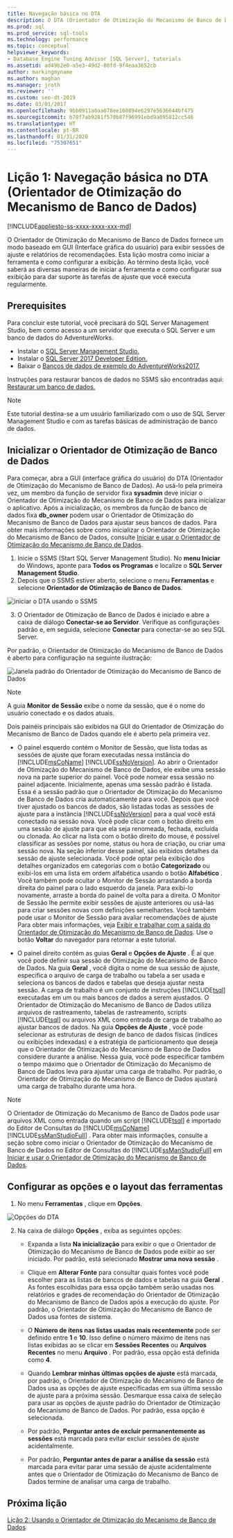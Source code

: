 ```yaml
---
title: Navegação básica no DTA
description: O DTA (Orientador de Otimização do Mecanismo de Banco de Dados) fornece um modo baseado em GUI (interface gráfica do usuário) para exibir sessões de ajuste e relatórios de recomendações de ajuste.
ms.prod: sql
ms.prod_service: sql-tools
ms.technology: performance
ms.topic: conceptual
helpviewer_keywords:
- Database Engine Tuning Advisor [SQL Server], tutorials
ms.assetid: ad49b2e0-a5e3-49d2-80fd-9f4eaa3652cb
author: markingmyname
ms.author: maghan
ms.manager: jroth
ms.reviewer: ''
ms.custom: seo-dt-2019
ms.date: 03/01/2017
ms.openlocfilehash: 9bb0911a0aa678ee160894e6297e5636644bf475
ms.sourcegitcommit: b78f7ab9281f570b87f96991ebd9a095812cc546
ms.translationtype: HT
ms.contentlocale: pt-BR
ms.lasthandoff: 01/31/2020
ms.locfileid: "75307651"
---
```

# <a name="lesson-1-basic-navigation-in-database-engine-tuning-advisor-dta"></a>Lição 1: Navegação básica no DTA (Orientador de Otimização do Mecanismo de Banco de Dados)

[!INCLUDE[appliesto-ss-xxxx-xxxx-xxx-md](../../includes/appliesto-ss-xxxx-xxxx-xxx-md.md)]

O Orientador de Otimização do Mecanismo de Banco de Dados fornece um modo baseado em GUI (Interface gráfica do usuário) para exibir sessões de ajuste e relatórios de recomendações. Esta lição mostra como iniciar a ferramenta e como configurar a exibição. Ao término desta lição, você saberá as diversas maneiras de iniciar a ferramenta e como configurar sua exibição para dar suporte às tarefas de ajuste que você executa regularmente.  

## <a name="prerequisites"></a>Prerequisites 

Para concluir este tutorial, você precisará do SQL Server Management Studio, bem como acesso a um servidor que executa o SQL Server e um banco de dados do AdventureWorks.

- Instalar o [SQL Server Management Studio.](https://docs.microsoft.com/sql/ssms/download-sql-server-management-studio-ssms)
- Instalar o [SQL Server 2017 Developer Edition.](https://www.microsoft.com/sql-server/sql-server-downloads)
- Baixar o [Bancos de dados de exemplo do AdventureWorks2017.](https://docs.microsoft.com/sql/samples/adventureworks-install-configure?view=sql-server-2017)


Instruções para restaurar bancos de dados no SSMS são encontradas aqui: [Restaurar um banco de dados.](https://docs.microsoft.com/sql/relational-databases/backup-restore/restore-a-database-backup-using-ssms?view=sql-server-2017)

  >[!NOTE]
  > Este tutorial destina-se a um usuário familiarizado com o uso de SQL Server Management Studio e com as tarefas básicas de administração de banco de dados. 
  

## <a name="launch-database-tuning-advisor"></a>Inicializar o Orientador de Otimização de Banco de Dados 
Para começar, abra a GUI (interface gráfica do usuário) do DTA (Orientador de Otimização do Mecanismo de Banco de Dados). Ao usá-lo pela primeira vez, um membro da função de servidor fixa **sysadmin** deve iniciar o Orientador de Otimização do Mecanismo de Banco de Dados para inicializar o aplicativo. Após a inicialização, os membros da função de banco de dados fixa **db_owner** podem usar o Orientador de Otimização do Mecanismo de Banco de Dados para ajustar seus bancos de dados. Para obter mais informações sobre como inicializar o Orientador de Otimização do Mecanismo de Banco de Dados, consulte [Iniciar e usar o Orientador de Otimização do Mecanismo de Banco de Dados](../../relational-databases/performance/start-and-use-the-database-engine-tuning-advisor.md).  
  
1. Inicie o SSMS (Start SQL Server Management Studio). No **menu Iniciar** do Windows, aponte para **Todos os Programas** e localize o **SQL Server Management Studio**. 
2. Depois que o SSMS estiver aberto, selecione o menu **Ferramentas** e selecione **Orientador de Otimização de Banco de Dados**. 

  ![iniciar o DTA usando o SSMS](media/dta-tutorials/launch-dta.png)

3. O Orientador de Otimização de Banco de Dados é iniciado e abre a caixa de diálogo **Conectar-se ao Servidor**. Verifique as configurações padrão e, em seguida, selecione **Conectar** para conectar-se ao seu SQL Server.  
  
Por padrão, o Orientador de Otimização do Mecanismo de Banco de Dados é aberto para configuração na seguinte ilustração:  
  
![Janela padrão do Orientador de Otimização do Mecanismo de Banco de Dados](media/dta-tutorials/dta-default-gui.png)
  
> [!NOTE]  
> A guia **Monitor de Sessão** exibe o nome da sessão, que é o nome do usuário conectado e os dados atuais. 
  
Dois painéis principais são exibidos na GUI do Orientador de Otimização do Mecanismo de Banco de Dados quando ele é aberto pela primeira vez.  
  
-   O painel esquerdo contém o Monitor de Sessão, que lista todas as sessões de ajuste que foram executadas nessa instância do [!INCLUDE[msCoName](../../includes/msconame-md.md)] [!INCLUDE[ssNoVersion](../../includes/ssnoversion-md.md)]. Ao abrir o Orientador de Otimização do Mecanismo de Banco de Dados, ele exibe uma sessão nova na parte superior do painel. Você pode nomear essa sessão no painel adjacente. Inicialmente, apenas uma sessão padrão é listada. Essa é a sessão padrão que o Orientador de Otimização do Mecanismo de Banco de Dados cria automaticamente para você. Depois que você tiver ajustado os bancos de dados, são listadas todas as sessões de ajuste para a instância [!INCLUDE[ssNoVersion](../../includes/ssnoversion-md.md)] para a qual você está conectado na sessão nova. Você pode clicar com o botão direito em uma sessão de ajuste para que ela seja renomeada, fechada, excluída ou clonada. Ao clicar na lista com o botão direito do mouse, é possível classificar as sessões por nome, status ou hora de criação, ou criar uma sessão nova. Na seção inferior desse painel, são exibidos detalhes da sessão de ajuste selecionada. Você pode optar pela exibição dos detalhes organizados em categorias com o botão **Categorizado** ou exibi-los em uma lista em ordem alfabética usando o botão **Alfabético** . Você também pode ocultar o Monitor de Sessão arrastando a borda direita do painel para o lado esquerdo da janela. Para exibi-lo novamente, arraste a borda do painel de volta para a direita. O Monitor de Sessão lhe permite exibir sessões de ajuste anteriores ou usá-las para criar sessões novas com definições semelhantes. Você também pode usar o Monitor de Sessão para avaliar recomendações de ajuste Para obter mais informações, veja [Exibir e trabalhar com a saída do Orientador de Otimização do Mecanismo de Banco de Dados](../../relational-databases/performance/view-and-work-with-the-output-from-the-database-engine-tuning-advisor.md). Use o botão **Voltar** do navegador para retornar a este tutorial.  
  
-   O painel direito contém as guias **Geral** e **Opções de Ajuste** . É aí que você pode definir sua sessão de Otimização do Mecanismo de Banco de Dados. Na guia **Geral** , você digita o nome de sua sessão de ajuste, especifica o arquivo de carga de trabalho ou tabela a ser usada e seleciona os bancos de dados e tabelas que deseja ajustar nesta sessão. A carga de trabalho é um conjunto de instruções [!INCLUDE[tsql](../../includes/tsql-md.md)] executadas em um ou mais bancos de dados a serem ajustados. O Orientador de Otimização do Mecanismo de Banco de Dados utiliza arquivos de rastreamento, tabelas de rastreamento, scripts [!INCLUDE[tsql](../../includes/tsql-md.md)] ou arquivos XML como entrada de carga de trabalho ao ajustar bancos de dados. Na guia **Opções de Ajuste** , você pode selecionar as estruturas de design de banco de dados físicas (índices ou exibições indexadas) e a estratégia de particionamento que deseja que o Orientador de Otimização do Mecanismo de Banco de Dados considere durante a análise. Nessa guia, você pode especificar também o tempo máximo que o Orientador de Otimização do Mecanismo de Banco de Dados leva para ajustar uma carga de trabalho. Por padrão, o Orientador de Otimização do Mecanismo de Banco de Dados ajustará uma carga de trabalho durante uma hora.  
  
> [!NOTE]
> O Orientador de Otimização do Mecanismo de Banco de Dados pode usar arquivos XML como entrada quando um script [!INCLUDE[tsql](../../includes/tsql-md.md)] é importado do Editor de Consultas do [!INCLUDE[msCoName](../../includes/msconame-md.md)][!INCLUDE[ssManStudioFull](../../includes/ssmanstudiofull-md.md)] . Para obter mais informações, consulte a seção sobre como iniciar o Orientador de Otimização do Mecanismo de Banco de Dados no Editor de Consultas do [!INCLUDE[ssManStudioFull](../../includes/ssmanstudiofull-md.md)] em [Iniciar e usar o Orientador de Otimização do Mecanismo de Banco de Dados](../../relational-databases/performance/start-and-use-the-database-engine-tuning-advisor.md).  
  
## <a name="configure-tool-options-and-layout"></a>Configurar as opções e o layout das ferramentas 

1.  No menu **Ferramentas** , clique em **Opções**.  

   ![Opções do DTA](media/dta-tutorials/dta-settings.png) 
  
2.  Na caixa de diálogo **Opções** , exiba as seguintes opções:  
  
    -   Expanda a lista **Na inicialização** para exibir o que o Orientador de Otimização do Mecanismo de Banco de Dados pode exibir ao ser iniciado. Por padrão, está selecionado **Mostrar uma nova sessão** .  
  
    -   Clique em **Alterar Fonte** para consultar quais fontes você pode escolher para as listas de bancos de dados e tabelas na guia **Geral** . As fontes escolhidas para essa opção também serão usadas nos relatórios e grades de recomendação do Orientador de Otimização do Mecanismo de Banco de Dados após a execução do ajuste. Por padrão, o Orientador de Otimização do Mecanismo de Banco de Dados usa fontes de sistema.  
  
    -   O **Número de itens nas listas usadas mais recentemente** pode ser definido entre **1** e **10**. Isso define o número máximo de itens nas listas exibidas ao se clicar em **Sessões Recentes** ou **Arquivos Recentes** no menu **Arquivo** . Por padrão, essa opção está definida como **4**.  
  
    -   Quando **Lembrar minhas últimas opções de ajuste** está marcada, por padrão, o Orientador de Otimização do Mecanismo de Banco de Dados usa as opções de ajuste especificadas em sua última sessão de ajuste para a próxima sessão. Desmarque essa caixa de seleção para usar as opções de ajuste padrão do Orientador de Otimização do Mecanismo de Banco de Dados. Por padrão, essa opção é selecionada.  
  
    -   Por padrão, **Perguntar antes de excluir permanentemente as sessões** está marcada para evitar excluir sessões de ajuste acidentalmente.  
  
    -   Por padrão, **Perguntar antes de parar a análise da sessão** está marcada para evitar parar uma sessão de ajuste acidentalmente antes que o Orientador de Otimização do Mecanismo de Banco de Dados termine de analisar uma carga de trabalho.  
  
## <a name="next-lesson"></a>Próxima lição  
[Lição 2: Usando o Orientador de Otimização do Mecanismo de Banco de Dados](../../tools/dta/lesson-2-using-database-engine-tuning-advisor.md)  
  
  
  
